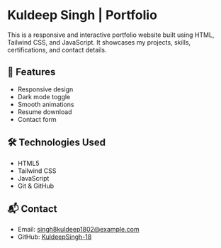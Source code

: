 # Kuldeep Singh | Portfolio

This is a responsive and interactive portfolio website built using HTML, Tailwind CSS, and JavaScript. It showcases my projects, skills, certifications, and contact details.

## 🚀 Features
- Responsive design
- Dark mode toggle
- Smooth animations
- Resume download
- Contact form

## 🛠️ Technologies Used
- HTML5
- Tailwind CSS
- JavaScript
- Git & GitHub

## 📬 Contact
- Email: singh8kuldeep1802@example.com
- GitHub: [KuldeepSingh-18](https://github.com/KuldeepSingh-18)

